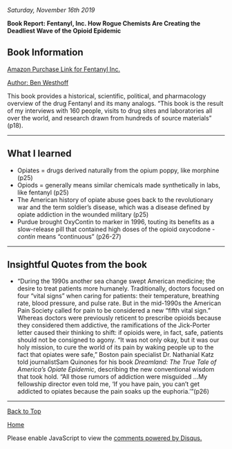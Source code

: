 <i> Saturday, November 16th 2019 </i>

<b> Book Report: Fentanyl, Inc. How Rogue Chemists Are Creating the Deadliest Wave of the Opioid Epidemic </b>

## Book Information

<a href="https://www.amazon.com/Fentanyl-Inc-Chemists-Creating-Deadliest/dp/0802127436">Amazon Purchase Link for Fentanyl Inc.
</a>

<a href="https://www.amazon.com/Ben-Westhoff/e/B004HHAU4S/ref=dp_byline_cont_book_1"> Author: Ben Westhoff </a>

This book provides a historical, scientific, political, and pharmacology overview of the drug Fentanyl and its many analogs. “This book is the result of my interviews with 160 people, visits to drug sites and laboratories all over the world, and research drawn from hundreds of source materials” (p18). 

* * *

## What I learned

- Opiates = drugs derived naturally from the opium poppy, like morphine (p25)
- Opiods = generally means similar chemicals made synthetically in labs, like fentanyl (p25)
- The American history of opiate abuse goes back to the revolutionary war and the term soldier’s disease, which was a disease defined by opiate addiction in the wounded military (p25)
- Purdue brought OxyContin to marker in 1996, touting its benefits as a slow-release pill that contained high doses of the opioid oxycodone - <i> contin </i> means “continuous” (p26-27)

* * *

## Insightful Quotes from the book

- “During the 1990s another sea change swept American medicine; the desire to treat patients more humanely. Traditionally, doctors focused on four “vital signs” when caring for patients: their temperature, breathing rate, blood pressure, and pulse rate. But in the mid-1990s the American Pain Society called for pain to be considered a new “fifth vital sign.” Whereas doctors were previously reticent to prescribe opioids because they considered them addictive, the ramifications of the Jick-Porter letter caused their thinking to shift: if opioids were, in fact, safe, patients should not be consigned to agony. “It was not only okay, but it was our holy mission, to cure the world of its pain by waking people up to the fact that opiates were safe,” Boston pain specialist Dr. Nathanial Katz told journalistSam Quinones for his book <i> Dreamland: The True Tale of America’s Opiate Epidemic</i>, describing the new conventional wisdom that took hold. “All those rumors of addiction were misguided ...My fellowship director even told me, ‘If you have pain, you can’t get addicted to opiates because the pain soaks up the euphoria.’”(p26)

* * *

<a href="https://shea08.github.io/fentanyl">Back to Top</a>

[Home](./)

<div id="disqus_thread"></div>
<script>

/**
*  RECOMMENDED CONFIGURATION VARIABLES: EDIT AND UNCOMMENT THE SECTION BELOW TO INSERT DYNAMIC VALUES FROM YOUR PLATFORM OR CMS.
*  LEARN WHY DEFINING THESE VARIABLES IS IMPORTANT: https://disqus.com/admin/universalcode/#configuration-variables*/
/*
var disqus_config = function () {
this.page.url = "https://shea08.github.io/fentanyl";  // Replace PAGE_URL with your page's canonical URL variable
this.page.identifier = "/fentanyl/"; // Replace PAGE_IDENTIFIER with your page's unique identifier variable
};
*/
(function() { // DON'T EDIT BELOW THIS LINE
var d = document, s = d.createElement('script');
s.src = 'https://shea08.disqus.com/embed.js';
s.setAttribute('data-timestamp', +new Date());
(d.head || d.body).appendChild(s);
})();
</script>
<noscript>Please enable JavaScript to view the <a href="https://disqus.com/?ref_noscript">comments powered by Disqus.</a></noscript>
                            


